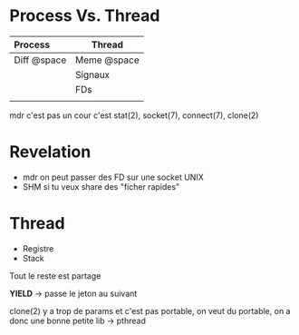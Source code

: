 # Process Vs. Thread

| Process     | Thread      |
| :---------- | ----------- |
| Diff @space | Meme @space |
|             | Signaux     |
|             | FDs         |
|             |             |

mdr c'est pas un cour c'est stat(2), socket(7), connect(7), clone(2)

# Revelation

* mdr on peut passer des FD sur une socket UNIX
* SHM si tu veux share des "ficher rapides"



# Thread

* Registre
* Stack

Tout le reste est partage

**YIELD** -> passe le jeton au suivant





clone(2) y a trop de params et c'est pas portable, on veut du portable, on a donc une bonne petite lib -> pthread